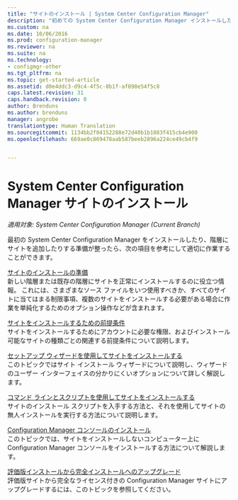 ```yaml
---
title: "サイトのインストール | System Center Configuration Manager"
description: "初めての System Center Configuration Manager インストールしたり、階層にサイトを追加したりするときに役立つトピックの一覧を確認します。"
ms.custom: na
ms.date: 10/06/2016
ms.prod: configuration-manager
ms.reviewer: na
ms.suite: na
ms.technology:
- configmgr-other
ms.tgt_pltfrm: na
ms.topic: get-started-article
ms.assetid: d0e4ddc3-d9c4-4f5c-8b1f-af098e54f5c8
caps.latest.revision: 31
caps.handback.revision: 0
author: Brenduns
ms.author: brenduns
manager: angrobe
translationtype: Human Translation
ms.sourcegitcommit: 1134bb2f04152288e72d40b1b1083f415cb4e900
ms.openlocfilehash: 669ae0c869478aab587beeb2896a224ce49cb4f9


---
```

# <a name="installing-system-center-configuration-manager-sites"></a>System Center Configuration Manager サイトのインストール

*適用対象: System Center Configuration Manager (Current Branch)*


最初の System Center Configuration Manager をインストールしたり、階層にサイトを追加したりする準備が整ったら、次の項目を参考にして適切に作業することができます。


[サイトのインストールの準備](../../../../core/servers/deploy/install/prepare-to-install-sites.md)    
新しい階層または既存の階層にサイトを正常にインストールするのに役立つ情報。 これには、さまざまなソース ファイルをいつ使用すべきか、すべてのサイトに当てはまる制限事項、複数のサイトをインストールする必要がある場合に作業を単純化するためのオプション操作などが含まれます。


[サイトをインストールするための前提条件](../../../../core/servers/deploy/install/prerequisites-for-installing-sites.md)   
サイトをインストールするためにアカウントに必要な権限、およびインストール可能なサイトの種類ごとの関連する前提条件について説明します。


[セットアップ ウィザードを使用してサイトをインストールする](../../../../core/servers/deploy/install/use-the-setup-wizard-to-install-sites.md)    
このトピックではサイト インストール ウィザードについて説明し、ウィザードのユーザー インターフェイスの分かりにくいオプションについて詳しく解説します。  

[コマンド ラインとスクリプトを使用してサイトをインストールする](../../../../core/servers/deploy/install/use-a-command-line-to-install-sites.md)   
サイトのインストール スクリプトを入手する方法と、それを使用してサイトの無人インストールを実行する方法について説明します。

[Configuration Manager コンソールのインストール](../../../../core/servers/deploy/install/install-consoles.md)     
このトピックでは、サイトをインストールしないコンピューター上に Configuration Manager コンソールをインストールする方法について解説します。

[評価版インストールから完全インストールへのアップグレード](../../../../core/servers/deploy/install/upgrade-an-evaluation-install-to-a-full-install.md)   
評価版サイトから完全なライセンス付きの Configuration Manager サイトにアップグレードするには、このトピックを参照してください。



<!--HONumber=Nov16_HO1-->


